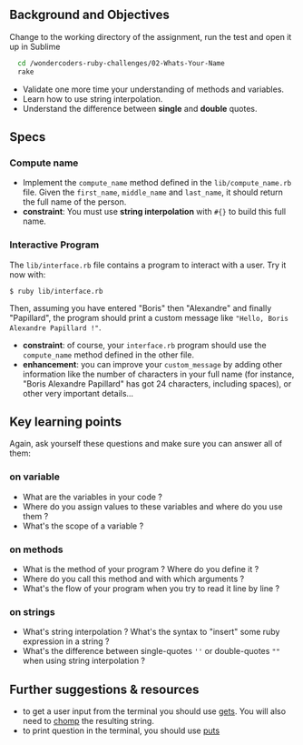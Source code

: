 ## Background and Objectives

Change to the working directory of the assignment, run the test and open it up in Sublime

```bash
  cd /wondercoders-ruby-challenges/02-Whats-Your-Name
  rake
```

- Validate one more time your understanding of methods and variables.
- Learn how to use string interpolation.
- Understand the difference between **single** and **double** quotes.

## Specs

### Compute name

- Implement the `compute_name` method defined in the `lib/compute_name.rb` file. Given the `first_name`, `middle_name` and `last_name`, it should return the full name of the person.
- **constraint**: You must use **string interpolation** with `#{}` to build this full name.

### Interactive Program

The `lib/interface.rb` file contains a program to interact with a user. Try it now with:

```
$ ruby lib/interface.rb
```

Then, assuming you have entered "Boris" then "Alexandre" and finally "Papillard", the program should print a custom message like `"Hello, Boris Alexandre Papillard !"`.

* **constraint**: of course, your `interface.rb` program should use the `compute_name` method defined in the other file.
* **enhancement**: you can improve your `custom_message` by adding other information like the number of characters in your full name (for instance, "Boris Alexandre Papillard" has got 24 characters, including spaces), or other very important details...

## Key learning points

Again, ask yourself these questions and make sure you can answer all of them:

### on variable

* What are the variables in your code ?
* Where do you assign values to these variables and where do you use them ?
* What's the scope of a variable ?

### on methods

* What is the method of your program ? Where do you define it ?
* Where do you call this method and with which arguments ?
* What's the flow of your program when you try to read it line by line ?

### on strings

* What's string interpolation ? What's the syntax to "insert" some ruby expression in a string ?
* What's the difference between single-quotes `''` or double-quotes `""` when using string interpolation ?

## Further suggestions & resources

* to get a user input from the terminal you should use <a href="http://www.ruby-doc.org/docs/Tutorial/part_02/user_input.html" target="_blank">gets</a>. You will also need to <a href="http://ruby-doc.org/core-2.2.0/String.html#method-i-chomp" target="_blank">chomp</a> the resulting string.
* to print question in the terminal, you should use <a href="http://www.ruby-doc.org/core-2.2.0/IO.html#method-i-puts" target="_blank">puts</a>
